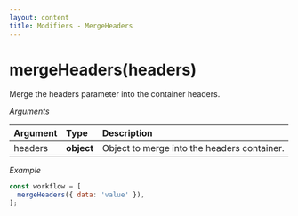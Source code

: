```yaml
---
layout: content
title: Modifiers - MergeHeaders
---
```


# mergeHeaders(headers)

Merge the headers parameter into the container headers.

_Arguments_

| Argument  | Type       | Description                                 |
| :-------- | :--------- | :------------------------------------------ |
| headers   | **object** | Object to merge into the headers container. |

_Example_

```js
const workflow = [
  mergeHeaders({ data: 'value' }),
];
```
